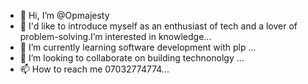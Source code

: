 - 👋 Hi, I’m @Opmajesty
- 👀 I'd like to introduce myself as an enthusiast of tech and a lover of problem-solving.I’m interested in knowledge...
- 🌱 I’m currently learning software development with plp ...
- 💞️ I’m looking to collaborate on building technonolgy ...
- 📫 How to reach me 07032774774...

<!---
Opmajesty/Opmajesty is a ✨ special ✨ repository because its `README.md` (this file) appears on your GitHub profile.
You can click the Preview link to take a look at your changes.
--->
